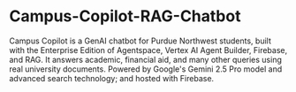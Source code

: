 # Campus-Copilot-RAG-Chatbot
Campus Copilot is a GenAI chatbot for Purdue Northwest students, built with the Enterprise Edition of Agentspace, Vertex AI Agent Builder, Firebase, and RAG. It answers academic, financial aid, and many other queries using real university documents. Powered by Google's Gemini 2.5 Pro model and advanced search technology; and hosted with Firebase.
